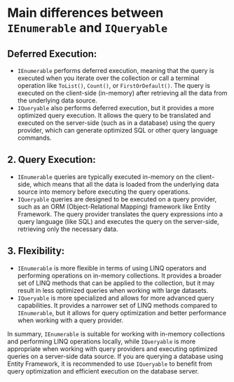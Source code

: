 # Main differences between `IEnumerable` and `IQueryable`

## Deferred Execution: 
- `IEnumerable` performs deferred execution, meaning that the query is executed when you iterate over the collection or call a terminal operation like `ToList()`, `Count()`, or `FirstOrDefault()`. The query is executed on the client-side (in-memory) after retrieving all the data from the underlying data source.
- `IQueryable` also performs deferred execution, but it provides a more optimized query execution. It allows the query to be translated and executed on the server-side (such as in a database) using the query provider, which can generate optimized SQL or other query language commands.

## 2. Query Execution:
- `IEnumerable` queries are typically executed in-memory on the client-side, which means that all the data is loaded from the underlying data source into memory before executing the query operations.
- `IQueryable` queries are designed to be executed on a query provider, such as an ORM (Object-Relational Mapping) framework like Entity Framework. The query provider translates the query expressions into a query language (like SQL) and executes the query on the server-side, retrieving only the necessary data.

## 3. Flexibility:
- `IEnumerable` is more flexible in terms of using LINQ operators and performing operations on in-memory collections. It provides a broader set of LINQ methods that can be applied to the collection, but it may result in less optimized queries when working with large datasets.
- `IQueryable` is more specialized and allows for more advanced query capabilities. It provides a narrower set of LINQ methods compared to `IEnumerable`, but it allows for query optimization and better performance when working with a query provider.

In summary, `IEnumerable` is suitable for working with in-memory collections and performing LINQ operations locally, while `IQueryable` is more appropriate when working with query providers and executing optimized queries on a server-side data source. If you are querying a database using Entity Framework, it is recommended to use `IQueryable` to benefit from query optimization and efficient execution on the database server.